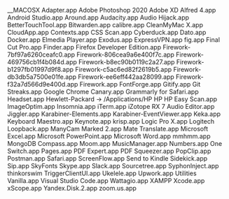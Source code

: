 __MACOSX
Adapter.app
Adobe Photoshop 2020
Adobe XD
Alfred 4.app
Android Studio.app
Around.app
Audacity.app
Audio Hijack.app
BetterTouchTool.app
Bitwarden.app
calibre.app
CleanMyMac X.app
CloudApp.app
Contexts.app
CSS Scan.app
Cyberduck.app
Dato.app
Docker.app
Elmedia Player.app
Exodus.app
ExpressVPN.app
fig.app
Final Cut Pro.app
Finder.app
Firefox Developer Edition.app
Firework-7bf97a6260ceafc0.app
Firework-806cea9a6e400f7c.app
Firework-469756cb1f4b084d.app
Firework-b8ec90b0119c2a27.app
Firework-b1297fb01997d9f8.app
Firework-c5ac6ed82f2619b5.app
Firework-db3db5a7500e01fe.app
Firework-ee6eff442aa28099.app
Firework-f32a7d566d9e400d.app
Firework.app
FontForge.app
Gitify.app
Git Streaks.app
Google Chrome Canary.app
Grammarly for Safari.app
Headset.app
Hewlett-Packard -> /Applications/HP
HP
HP Easy Scan.app
ImageOptim.app
Insomnia.app
iTerm.app
iZotope RX 7 Audio Editor.app
Jiggler.app
Karabiner-Elements.app
Karabiner-EventViewer.app
Keka.app
Keyboard Maestro.app
Keynote.app
krisp.app
Logic Pro X.app
Logitech
Loopback.app
ManyCam
Marked 2.app
Mate Translate.app
Microsoft Excel.app
Microsoft PowerPoint.app
Microsoft Word.app
mmhmm.app
MongoDB Compass.app
Moom.app
MusicManager.app
Numbers.app
One Switch.app
Pages.app
PDF Expert.app
PDF Squeezer.app
PopClip.app
Postman.app
Safari.app
ScreenFlow.app
Send to Kindle
Sidekick.app
Sip.app
SkyFonts
Skype.app
Slack.app
Sourcetree.app
SyphonInject.app
thinkorswim
TriggerClientUI.app
Ukelele.app
Upwork.app
Utilities
Vanilla.app
Visual Studio Code.app
Wattagio.app
XAMPP
Xcode.app
xScope.app
Yandex.Disk.2.app
zoom.us.app

